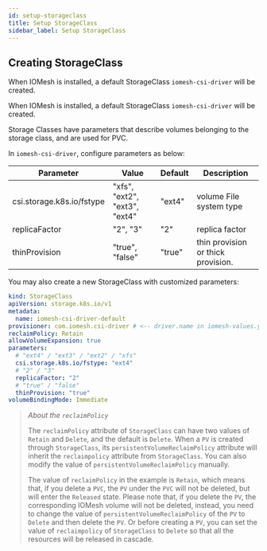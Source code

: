 ```yaml
---
id: setup-storageclass
title: Setup StorageClass
sidebar_label: Setup StorageClass
---
```


## Creating StorageClass

When IOMesh is installed, a default StorageClass `iomesh-csi-driver` will be created.  

When IOMesh is installed, a default StorageClass `iomesh-csi-driver` will be created.  

Storage Classes have parameters that describe volumes belonging to the storage class, and are used for PVC. 

In `iomesh-csi-driver`, configure parameters as below:

| Parameter                 | Value                         | Default | Description                        |
| ------------------------- | ----------------------------- | ------- | ---------------------------------- |
| csi.storage.k8s.io/fstype | "xfs", "ext2", "ext3", "ext4" | "ext4"  | volume File system type            |
| replicaFactor             | "2", "3"                      | "2"     | replica factor                     |
| thinProvision             | "true", "false"               | "true"  | thin provision or thick provision. |

You may also create a new StorageClass with customized parameters:


```yaml
kind: StorageClass
apiVersion: storage.k8s.io/v1
metadata:
  name: iomesh-csi-driver-default
provisioner: com.iomesh.csi-driver # <-- driver.name in iomesh-values.yaml
reclaimPolicy: Retain
allowVolumeExpansion: true
parameters:
  # "ext4" / "ext3" / "ext2" / "xfs"
  csi.storage.k8s.io/fstype: "ext4"
  # "2" / "3"
  replicaFactor: "2"
  # "true" / "false"
  thinProvision: "true"
volumeBindingMode: Immediate
```

> _About the `reclaimPolicy`_
> 
> The `reclaimPolicy` attribute of `StorageClass` can have two values of `Retain` and `Delete`, and the default is `Delete`. When a `PV` is created through `StorageClass`, its `persistentVolumeReclaimPolicy` attribute will inherit the `reclaimpolicy` attribute from `StorageClass`. You can also modify the value of `persistentVolumeReclaimPolicy` manually.
> 
> The value of `reclaimPolicy` in the example is `Retain`, which means that, if you delete a `PVC`, the `PV` under the `PVC` will not be deleted, but will enter the `Released` state. Please note that, if you delete the `PV`, the corresponding IOMesh volume will not be deleted, instead, you need to change the value of `persistentVolumeReclaimPolicy` of the `PV` to `Delete` and then delete the `PV`. Or before creating a `PV`, you can set the value of `reclaimpolicy` of `StorageClass`  to `Delete` so that all the resources will be released in cascade.

